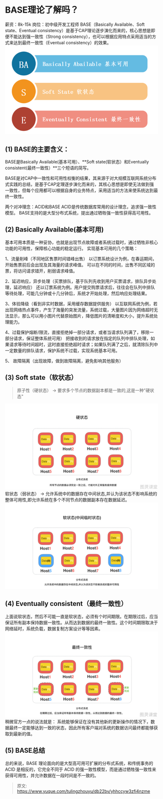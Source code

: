 # BASE理论了解吗？

薪资：8k-15k
岗位：初中级开发工程师
BASE（Basically Available、Soft state、Eventual consistency）是基于CAP理论逐步演化而来的，核心思想是即便不能达到强一致性（Strong consistency），也可以根据应用特点采用适当的方式来达到最终一致性（Eventual consistency）的效果。
![1695887360918-d05d2e33-2d39-4f6a-8e57-125528102c0b.png](./img/w70DMueQFD_FG45a/1695887360918-d05d2e33-2d39-4f6a-8e57-125528102c0b-421428.png)

## (1) BASE的主要含义：

BASE是Basically Available(基本可用）、**Soft state(软状态）和Eventually consistent(最终一致性）**三个短语的简写。

BASE是对CAP中一致性和可用性权衡的结果，其来源于对大规模互联网系统分布式实践的总结，是基于CAP定理逐步演化而来的，其核心思想是即使无法做到强一致性，但每个应用都可以根据自身的业务特点，采用适当的方法来使系统达到最终一致性。

两个对冲理念：ACID和BASE
ACID是传统数据库常用的设计理念，追求强一致性模型。
BASE支持的是大型分布式系统，提出通过牺牲强一致性获得高可用性。


## (2) Basically Available(基本可用)
基本可用本质是一种妥协，也就是出现节点故障或者系统过载时，通过牺牲非核心功能的可用性，保障核心功能的稳定运行。
实现基本可用的几个策略：

1、流量削峰（不同地区售票时间错峰出售）
以订票系统设计为例，在春运期间，开始售票前后会出现及其海量的请求峰值。
可以在不同的时间，出售不同区域的票，将访问请求错开，削弱请求峰值。

2、延迟响应，异步处理（买票排队，基于队列先收到用户买票请求，排队异步处理，延迟响应）
还以订票系统为例。用户提交购票请求后，往往会在队列中排队等待处理，可能几分钟或十几分钟后，系统才开始处理，然后响应处理结果。

3、体验降级（看到非实时数据，采用缓存数据提供服务）
以互联网系统为例，若出现网络热点事件，产生了海量的突发流量，系统过载，大量图片因为网络超时无法显示，那么可以用小图片代替原始图片，降低图片的清晰度和大小，提升系统处理能力。

4、过载保护熔断/限流，直接拒绝掉一部分请求，或者当请求队列满了，移除一部分请求，保证整体系统可用）
把接收到的请求放在指定的队列中排队处理，如果请求等待时间超时，这时直接拒绝超时请求；如果队列满了之后，就清除队列中一定数量的排队请求，保护系统不过载，实现系统基本可用。

5、 故障隔离（出现故障，做到故障隔离，避免影响其他服务）
 
 

## (3) Soft state（软状态）
> 原子性（硬状态） -> 要求多个节点的数据副本都是一致的,这是一种"硬状态"

![1695887730861-b283fb00-2697-440e-b7ca-e6d4273bab1e.png](./img/w70DMueQFD_FG45a/1695887730861-b283fb00-2697-440e-b7ca-e6d4273bab1e-596639.jpeg)
软状态（弱状态） -> 允许系统中的数据存在中间状态,并认为该状态不影响系统的整体可用性,即允许系统在多个不同节点的数据副本存在数据延迟。
![1695887752843-f18f9d33-71db-4b27-8e62-3e2a6ed62a70.png](./img/w70DMueQFD_FG45a/1695887752843-f18f9d33-71db-4b27-8e62-3e2a6ed62a70-120114.png)

## (4) Eventually consistent（最终一致性）
上面说软状态，然后不可能一直是软状态，必须有个时间期限。在期限过后，应当保证所有副本保持数据一致性。从而达到数据的最终一致性。这个时间期限取决于网络延时，系统负载，数据复制方案设计等等因素。
![image.png](./img/w70DMueQFD_FG45a/1695887862032-f9e54d72-e901-49b7-a100-93dc82e79e0b-778861.png)稍微官方一点的说法就是：
系统能够保证在没有其他新的更新操作的情况下，数据最终一定能够达到一致的状态，因此所有客户端对系统的数据访问最终都能够获取到最新的值。


## (5) BASE总结
总的来说，BASE 理论面向的是大型高可用可扩展的分布式系统，和传统事务的 ACID 是相反的，它完全不同于 ACID 的强一致性模型，而是通过牺牲强一致性来获得可用性，并允许数据在一段时间是不一致的。
 


> 原文: <https://www.yuque.com/tulingzhouyu/db22bv/yhhccyw3zfi4nzme>